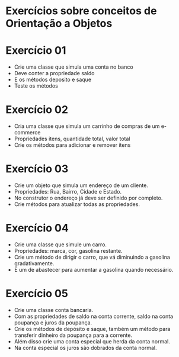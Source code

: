 # Exercícios sobre conceitos de Orientação a Objetos

# Exercício 01

- Crie uma classe que simula uma conta no banco
- Deve conter a propriedade saldo
- E os métodos deposito e saque
- Teste os métodos

# Exercício 02

- Cria uma classe que simula um carrinho de compras de um e-commerce
- Propriedades itens, quantidade total, valor total
- Crie os métodos para adicionar e remover itens

# Exercício 03

- Crie um objeto que simula um endereço de um cliente.
- Propriedades: Rua, Bairro, Cidade e Estado.
- No construtor o endereço já deve ser definido por completo.
- Crie métodos para atualizar todas as propriedades.

# Exercício 04

- Crie uma classe que simule um carro.
- Propriedades: marca, cor, gasolina restante.
- Crie um método de dirigir o carro, que vá diminuindo a gasolina gradativamente.
- E um de abastecer para aumentar a gasolina quando necessário.

# Exercício 05

- Crie uma classe conta bancaria.
- Com as propriedades de saldo na conta corrente, saldo na conta poupança e juros da poupança.
- Crie os métodos de depósito e saque, também um método para transferir dinheiro da poupança para a corrente.
- Além disso crie uma conta especial que herda da conta normal.
- Na conta especial os juros são dobrados da conta normal.